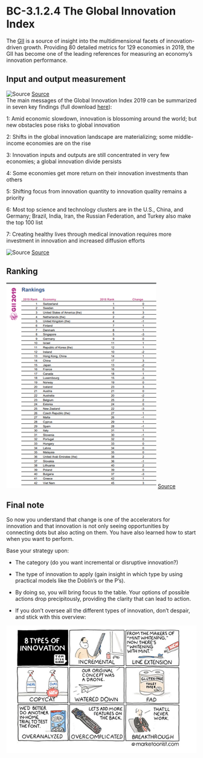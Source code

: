 # BC-3.1.2.4 The Global Innovation Index

The [GII]( https://www.globalinnovationindex.org/Home) is a source of insight into the multidimensional facets of innovation-driven growth. Providing 80 detailed metrics for 129 economies in 2019, the GII has become one of the leading references for measuring an economy’s innovation performance. 

## Input and output measurement  

![Source]( https://www.globalinnovationindex.org/userfiles/images/Website/1680x860.jpg)
[Source]( https://www.globalinnovationindex.org/about-gii)  
The main messages of the Global Innovation Index 2019 can be summarized in seven key findings (full download [here](https://www.globalinnovationindex.org/about-gii)): 

1: Amid economic slowdown, innovation is blossoming around the world; but new obstacles pose risks to global innovation

2: Shifts in the global innovation landscape are materializing; some middle-income economies are on the rise

3: Innovation inputs and outputs are still concentrated in very few economies; a global innovation divide persists

4: Some economies get more return on their innovation investments than others

5: Shifting focus from innovation quantity to innovation quality remains a priority

6: Most top science and technology clusters are in the U.S., China, and Germany; Brazil, India, Iran, the Russian Federation, and Turkey also make the top 100 list

7: Creating healthy lives through medical innovation requires more investment in innovation and increased diffusion efforts

![Source]( https://upload.wikimedia.org/wikipedia/commons/thumb/8/86/Global_Innovation_Index.svg/1920px-Global_Innovation_Index.svg.png)
[Source](https://en.wikipedia.org/wiki/International_Innovation_Index)


## Ranking

![Source]( https://raw.githubusercontent.com/koiosonline/literature-images/main/blockchain-level3/bc-3-1-2-4-the-global-innovation-index-image1.png)
[Source]( https://www.globalinnovationindex.org/userfiles/file/reportpdf/GII_2019_EN_English.pdf)

## Final note
So now you understand that change is one of the accelerators for innovation and that innovation is not only seeing opportunities by connecting dots but also acting on them. You have also learned how to start when you want to perform. 

Base your strategy upon: 

* The category (do you want incremental or disruptive innovation?)

* The type of innovation to apply (gain insight in which type by using practical models like the Doblin’s or the P’s).

* By doing so, you will bring focus to the table. Your options of possible actions drop precipitously, providing the clarity that can lead to action. 

* If you don’t oversee all the different types of innovation, don’t despair, and stick with this overview: 

![Source](https://raw.githubusercontent.com/koiosonline/literature-images/main/blockchain-level3/bc-3-1-2-4-the-global-innovation-index-image2.png)

